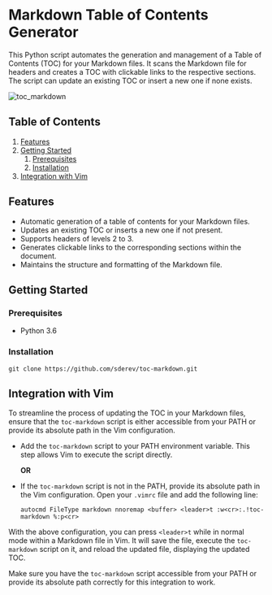 # Markdown Table of Contents Generator

This Python script automates the generation and management of a Table of Contents (TOC) for your Markdown files. It scans the Markdown file for headers and creates a TOC with clickable links to the respective sections. The script can update an existing TOC or insert a new one if none exists.

![toc_markdown](https://github.com/sderev/toc-markdown/assets/24412384/a733d430-40fd-4671-b22f-cdc3dcf7bf52)

<!-- TOC -->
## Table of Contents

1. [Features](#features)
1. [Getting Started](#getting-started)
    1. [Prerequisites](#prerequisites)
    1. [Installation](#installation)
1. [Integration with Vim](#integration-with-vim)
<!-- /TOC -->

## Features

* Automatic generation of a table of contents for your Markdown files.
* Updates an existing TOC or inserts a new one if not present.
* Supports headers of levels 2 to 3.
* Generates clickable links to the corresponding sections within the document.
* Maintains the structure and formatting of the Markdown file.

## Getting Started

### Prerequisites

* Python 3.6

### Installation

```shell
git clone https://github.com/sderev/toc-markdown.git
```

## Integration with Vim

To streamline the process of updating the TOC in your Markdown files, ensure that the `toc-markdown` script is either accessible from your PATH or provide its absolute path in the Vim configuration.

* Add the `toc-markdown` script to your PATH environment variable. This step allows Vim to execute the script directly.

   **OR**

* If the `toc-markdown` script is not in the PATH, provide its absolute path in the Vim configuration. Open your `.vimrc` file and add the following line:

   ```vim
   autocmd FileType markdown nnoremap <buffer> <leader>t :w<cr>:.!toc-markdown %:p<cr>
   ```

With the above configuration, you can press `<leader>t` while in normal mode within a Markdown file in Vim. It will save the file, execute the `toc-markdown` script on it, and reload the updated file, displaying the updated TOC.

Make sure you have the `toc-markdown` script accessible from your PATH or provide its absolute path correctly for this integration to work.
